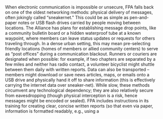 When electronic communication is impossible or unsecure, FPA falls back on one of the oldest networking methods: physical delivery of messages, often jokingly called “sneakernet.” This could be as simple as pen-and-paper notes or USB flash drives carried by people moving between locations. The Alliance has plans for establishing message drop points, like a community bulletin board or a hidden waterproof tube at a known waypoint, where members can leave status updates or requests for others traveling through. In a dense urban setting, this may mean pre-selecting friendly locations (homes of members or allied community centers) to serve as “post offices” during a communication blackout. Runners or couriers are designated when possible: for example, if two chapters are separated by a few miles and neither has radio contact, a volunteer bicyclist might shuttle between them daily with written reports. Data can also be transported – members might download or save news articles, maps, or emails onto a USB drive and physically hand it off to share information (this is effectively carrying the internet data over sneaker-net). While slow, these methods circumvent any technological dependency; they are also relatively secure from eavesdropping (though physical interception is a risk, hence messages might be encoded or sealed). FPA includes instructions in its training for creating clear, concise written reports (so that even via paper, information is formatted readably, e.g., using a